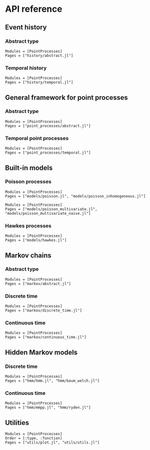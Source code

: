 # API reference

## Event history

### Abstract type

```@autodocs
Modules = [PointProcesses]
Pages = ["history/abstract.jl"]
```

### Temporal history

```@autodocs
Modules = [PointProcesses]
Pages = ["history/temporal.jl"]
```

## General framework for point processes

### Abstract type

```@autodocs
Modules = [PointProcesses]
Pages = ["point_processes/abstract.jl"]
```

### Temporal point processes

```@autodocs
Modules = [PointProcesses]
Pages = ["point_processes/temporal.jl"]
```


## Built-in models

### Poisson processes

```@autodocs
Modules = [PointProcesses]
Pages = ["models/poisson.jl", "models/poisson_inhomogeneous.jl"]
```

```@autodocs
Modules = [PointProcesses]
Pages = ["models/poisson_multivariate.jl", "models/poisson_multivariate_naive.jl"]
```

### Hawkes processes

```@autodocs
Modules = [PointProcesses]
Pages = ["models/hawkes.jl"]
```

## Markov chains

### Abstract type

```@autodocs
Modules = [PointProcesses]
Pages = ["markov/abstract.jl"]
```

### Discrete time

```@autodocs
Modules = [PointProcesses]
Pages = ["markov/discrete_time.jl"]
```

### Continuous time

```@autodocs
Modules = [PointProcesses]
Pages = ["markov/continuous_time.jl"]
```

## Hidden Markov models

### Discrete time

```@autodocs
Modules = [PointProcesses]
Pages = ["hmm/hmm.jl", "hmm/baum_welch.jl"]
```

### Continuous time

```@autodocs
Modules = [PointProcesses]
Pages = ["hmm/mmpp.jl", "hmm/ryden.jl"]
```

## Utilities

```@autodocs
Modules = [PointProcesses]
Order = [:type, :function]
Pages = ["utils/plot.jl", "utils/utils.jl"]
```